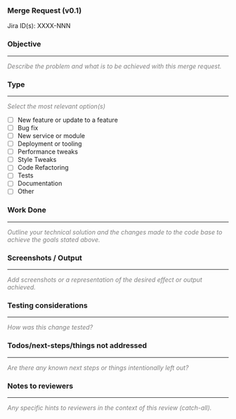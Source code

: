 ### Merge Request (v0.1)

Jira ID(s): XXXX-NNN

### Objective
---------------------------------
<span style="color:grey">*Describe the problem and what is to be achieved with this merge request.*</span>

### Type
---------------------------------
<span style="color:grey">*Select the most relevant option(s)*</span>

- [ ] New feature or update to a feature
- [ ] Bug fix
- [ ] New service or module
- [ ] Deployment or tooling
- [ ] Performance tweaks
- [ ] Style Tweaks
- [ ] Code Refactoring
- [ ] Tests
- [ ] Documentation
- [ ] Other

### Work Done
---------------------------------
<span style="color:grey">*Outline your technical solution and the changes made to the code base to achieve the goals stated above.*</span>

### Screenshots / Output
---------------------------------
<span style="color:grey">*Add screenshots or a representation of the desired effect or output achieved.*</span>

### Testing considerations
---------------------------------
<span style="color:grey">*How was this change tested?*</span>

### Todos/next-steps/things not addressed
-----------------------------------------
<span style="color:grey">*Are there any known next steps or things intentionally left out?*</span>

### Notes to reviewers
---------------------------------
<span style="color:grey">*Any specific hints to reviewers in the context of this review (catch-all).*</span>

